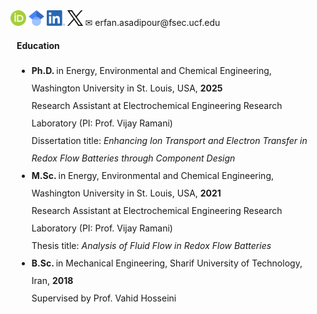 
<html>
<body>

<!--<div class="space"></div>
<img src="FSEC.png" height="250" alt="FSEC" style=" float: right; margin-left: 50px; margin-right: 250px; border-style:solid"> -->

<a href="https://orcid.org/0000-0002-7083-4313" style="text-decoration: none">
  <img src="ORCID.png" alt="ORCID" height="25">
</a>
<a href="https://scholar.google.com/citations?user=2jh0mGQAAAAJ&hl=en&oi=ao" style="text-decoration: none">
  <img src="Google.png" alt="Google Scholar" height="25">
</a>
<a href="https://www.linkedin.com/in/erfan-asadipour/" style="text-decoration: none">
  <img src="Linkedin.png" alt="LinkedIn" height="25">
</a>
<a href="https://x.com/erfanassadipour" style="text-decoration: none">
  <img src="X.png" alt="X (Twitter)" height="25">
</a>
<a href="mailto:erfan.asadipour@fsec.ucf.edu" style="text-decoration: none">
  <span>&#x2709;</span> erfan.asadipour@fsec.ucf.edu
</a>

<div class="space"></div>

<!--<h4 style= "margin-left: 10px"> Background </h4>

<p style= "margin-left: 10px; margin-right: 10px"> I am a chemical engineer.  <p> -->

<h4 style= "margin-left: 10px"> Education </h4>

<ul style="line-height:200%; margin-left: 10px; margin-right:10px">
<li>  <b> Ph.D. </b> in Energy, Environmental and Chemical Engineering, Washington University in St. Louis, USA, <b> 2025 </b> <br> Research Assistant at Electrochemical Engineering Research Laboratory (PI: Prof. Vijay Ramani) <br> Dissertation title: <em> Enhancing Ion Transport and Electron Transfer in Redox Flow Batteries through Component Design </em> </li> 
<li>  <b> M.Sc. </b> in Energy, Environmental and Chemical Engineering, Washington University in St. Louis, USA, <b> 2021 </b> <br> Research Assistant at Electrochemical Engineering Research Laboratory (PI: Prof. Vijay Ramani) <br> Thesis title: <em> Analysis of Fluid Flow in Redox Flow Batteries </em> </li>
<li>  <b> B.Sc. </b> in Mechanical Engineering, Sharif University of Technology, Iran, <b> 2018 </b> <br> Supervised by Prof. Vahid Hosseini </li>
</ul>

</body>
</html>
